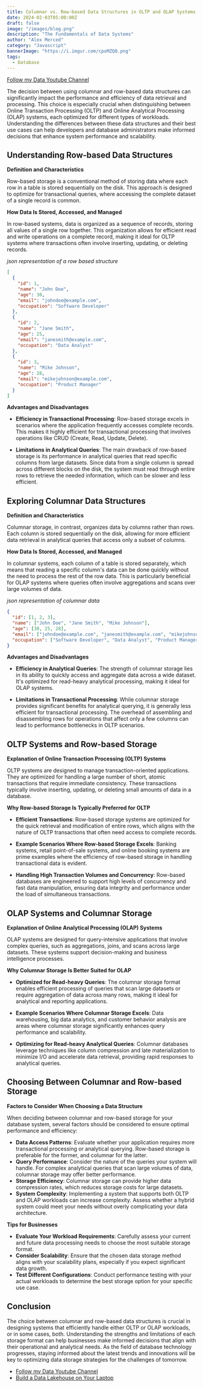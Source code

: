 ```yaml
---
title: Columnar vs. Row-based Data Structures in OLTP and OLAP Systems
date: 2024-02-03T05:00:00Z
draft: false
image: "/images/blog.png"
description: "The Fundamentals of Data Systems"
author: "Alex Merced"
category: "Javascript"
bannerImage: "https://i.imgur.com/cpoMZQ8.png"
tags:
  - Database
---
```


[Follow my Data Youtube Channel](https://www.youtube.com/@alexmerceddata)

The decision between using columnar and row-based data structures can significantly impact the performance and efficiency of data retrieval and processing. This choice is especially crucial when distinguishing between Online Transaction Processing (OLTP) and Online Analytical Processing (OLAP) systems, each optimized for different types of workloads. Understanding the differences between these data structures and their best use cases can help developers and database administrators make informed decisions that enhance system performance and scalability.

## Understanding Row-based Data Structures

**Definition and Characteristics**

Row-based storage is a conventional method of storing data where each row in a table is stored sequentially on the disk. This approach is designed to optimize for transactional queries, where accessing the complete dataset of a single record is common.

**How Data Is Stored, Accessed, and Managed**

In row-based systems, data is organized as a sequence of records, storing all values of a single row together. This organization allows for efficient read and write operations on a complete record, making it ideal for OLTP systems where transactions often involve inserting, updating, or deleting records.

_json representation of a row based structure_
```json
[
  {
    "id": 1,
    "name": "John Doe",
    "age": 30,
    "email": "johndoe@example.com",
    "occupation": "Software Developer"
  },
  {
    "id": 2,
    "name": "Jane Smith",
    "age": 25,
    "email": "janesmith@example.com",
    "occupation": "Data Analyst"
  },
  {
    "id": 3,
    "name": "Mike Johnson",
    "age": 28,
    "email": "mikejohnson@example.com",
    "occupation": "Product Manager"
  }
]
```


**Advantages and Disadvantages**

- **Efficiency in Transactional Processing**: Row-based storage excels in scenarios where the application frequently accesses complete records. This makes it highly efficient for transactional processing that involves operations like CRUD (Create, Read, Update, Delete).

- **Limitations in Analytical Queries**: The main drawback of row-based storage is its performance in analytical queries that read specific columns from large datasets. Since data from a single column is spread across different blocks on the disk, the system must read through entire rows to retrieve the needed information, which can be slower and less efficient.

## Exploring Columnar Data Structures

**Definition and Characteristics**

Columnar storage, in contrast, organizes data by columns rather than rows. Each column is stored sequentially on the disk, allowing for more efficient data retrieval in analytical queries that access only a subset of columns.

**How Data Is Stored, Accessed, and Managed**

In columnar systems, each column of a table is stored separately, which means that reading a specific column's data can be done quickly without the need to process the rest of the row data. This is particularly beneficial for OLAP systems where queries often involve aggregations and scans over large volumes of data.

_json representation of columnar data_
```json
{
  "id": [1, 2, 3],
  "name": ["John Doe", "Jane Smith", "Mike Johnson"],
  "age": [30, 25, 28],
  "email": ["johndoe@example.com", "janesmith@example.com", "mikejohnson@example.com"],
  "occupation": ["Software Developer", "Data Analyst", "Product Manager"]
}
```

**Advantages and Disadvantages**

- **Efficiency in Analytical Queries**: The strength of columnar storage lies in its ability to quickly access and aggregate data across a wide dataset. It's optimized for read-heavy analytical processing, making it ideal for OLAP systems.

- **Limitations in Transactional Processing**: While columnar storage provides significant benefits for analytical querying, it is generally less efficient for transactional processing. The overhead of assembling and disassembling rows for operations that affect only a few columns can lead to performance bottlenecks in OLTP scenarios.

## OLTP Systems and Row-based Storage

**Explanation of Online Transaction Processing (OLTP) Systems**

OLTP systems are designed to manage transaction-oriented applications. They are optimized for handling a large number of short, atomic transactions that require immediate consistency. These transactions typically involve inserting, updating, or deleting small amounts of data in a database.

**Why Row-based Storage Is Typically Preferred for OLTP**

- **Efficient Transactions**: Row-based storage systems are optimized for the quick retrieval and modification of entire rows, which aligns with the nature of OLTP transactions that often need access to complete records.
  
- **Example Scenarios Where Row-based Storage Excels**: Banking systems, retail point-of-sale systems, and online booking systems are prime examples where the efficiency of row-based storage in handling transactional data is evident.

- **Handling High Transaction Volumes and Concurrency**: Row-based databases are engineered to support high levels of concurrency and fast data manipulation, ensuring data integrity and performance under the load of simultaneous transactions.

## OLAP Systems and Columnar Storage

**Explanation of Online Analytical Processing (OLAP) Systems**

OLAP systems are designed for query-intensive applications that involve complex queries, such as aggregations, joins, and scans across large datasets. These systems support decision-making and business intelligence processes.

**Why Columnar Storage Is Better Suited for OLAP**

- **Optimized for Read-heavy Queries**: The columnar storage format enables efficient processing of queries that scan large datasets or require aggregation of data across many rows, making it ideal for analytical and reporting applications.

- **Example Scenarios Where Columnar Storage Excels**: Data warehousing, big data analytics, and customer behavior analysis are areas where columnar storage significantly enhances query performance and scalability.

- **Optimizing for Read-heavy Analytical Queries**: Columnar databases leverage techniques like column compression and late materialization to minimize I/O and accelerate data retrieval, providing rapid responses to analytical queries.

## Choosing Between Columnar and Row-based Storage

**Factors to Consider When Choosing a Data Structure**

When deciding between columnar and row-based storage for your database system, several factors should be considered to ensure optimal performance and efficiency:

- **Data Access Patterns**: Evaluate whether your application requires more transactional processing or analytical querying. Row-based storage is preferable for the former, and columnar for the latter.
- **Query Performance**: Consider the nature of the queries your system will handle. For complex analytical queries that scan large volumes of data, columnar storage may offer better performance.
- **Storage Efficiency**: Columnar storage can provide higher data compression rates, which reduces storage costs for large datasets.
- **System Complexity**: Implementing a system that supports both OLTP and OLAP workloads can increase complexity. Assess whether a hybrid system could meet your needs without overly complicating your data architecture.

**Tips for Businesses**

- **Evaluate Your Workload Requirements**: Carefully assess your current and future data processing needs to choose the most suitable storage format.
- **Consider Scalability**: Ensure that the chosen data storage method aligns with your scalability plans, especially if you expect significant data growth.
- **Test Different Configurations**: Conduct performance testing with your actual workloads to determine the best storage option for your specific use case.

## Conclusion

The choice between columnar and row-based data structures is crucial in designing systems that efficiently handle either OLTP or OLAP workloads, or in some cases, both. Understanding the strengths and limitations of each storage format can help businesses make informed decisions that align with their operational and analytical needs. As the field of database technology progresses, staying informed about the latest trends and innovations will be key to optimizing data storage strategies for the challenges of tomorrow.

- [Follow my Data Youtube Channel](https://www.youtube.com/@alexmerceddata)
- [Build a Data Lakehouse on Your Laptop](https://bit.ly/am-dremio-lakehouse-laptop)
